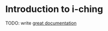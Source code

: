 # Introduction to i-ching

TODO: write [great documentation](http://jacobian.org/writing/what-to-write/)
